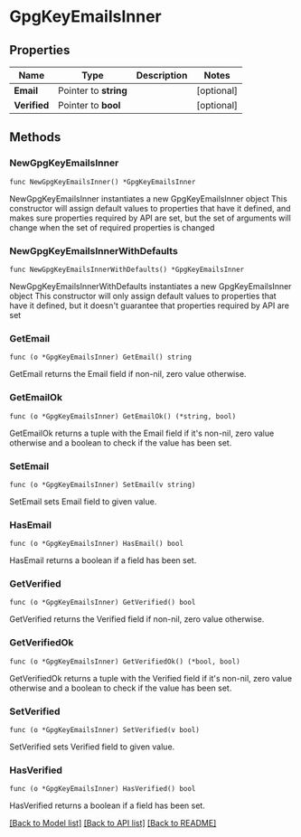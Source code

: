 # GpgKeyEmailsInner

## Properties

Name | Type | Description | Notes
------------ | ------------- | ------------- | -------------
**Email** | Pointer to **string** |  | [optional] 
**Verified** | Pointer to **bool** |  | [optional] 

## Methods

### NewGpgKeyEmailsInner

`func NewGpgKeyEmailsInner() *GpgKeyEmailsInner`

NewGpgKeyEmailsInner instantiates a new GpgKeyEmailsInner object
This constructor will assign default values to properties that have it defined,
and makes sure properties required by API are set, but the set of arguments
will change when the set of required properties is changed

### NewGpgKeyEmailsInnerWithDefaults

`func NewGpgKeyEmailsInnerWithDefaults() *GpgKeyEmailsInner`

NewGpgKeyEmailsInnerWithDefaults instantiates a new GpgKeyEmailsInner object
This constructor will only assign default values to properties that have it defined,
but it doesn't guarantee that properties required by API are set

### GetEmail

`func (o *GpgKeyEmailsInner) GetEmail() string`

GetEmail returns the Email field if non-nil, zero value otherwise.

### GetEmailOk

`func (o *GpgKeyEmailsInner) GetEmailOk() (*string, bool)`

GetEmailOk returns a tuple with the Email field if it's non-nil, zero value otherwise
and a boolean to check if the value has been set.

### SetEmail

`func (o *GpgKeyEmailsInner) SetEmail(v string)`

SetEmail sets Email field to given value.

### HasEmail

`func (o *GpgKeyEmailsInner) HasEmail() bool`

HasEmail returns a boolean if a field has been set.

### GetVerified

`func (o *GpgKeyEmailsInner) GetVerified() bool`

GetVerified returns the Verified field if non-nil, zero value otherwise.

### GetVerifiedOk

`func (o *GpgKeyEmailsInner) GetVerifiedOk() (*bool, bool)`

GetVerifiedOk returns a tuple with the Verified field if it's non-nil, zero value otherwise
and a boolean to check if the value has been set.

### SetVerified

`func (o *GpgKeyEmailsInner) SetVerified(v bool)`

SetVerified sets Verified field to given value.

### HasVerified

`func (o *GpgKeyEmailsInner) HasVerified() bool`

HasVerified returns a boolean if a field has been set.


[[Back to Model list]](../README.md#documentation-for-models) [[Back to API list]](../README.md#documentation-for-api-endpoints) [[Back to README]](../README.md)


